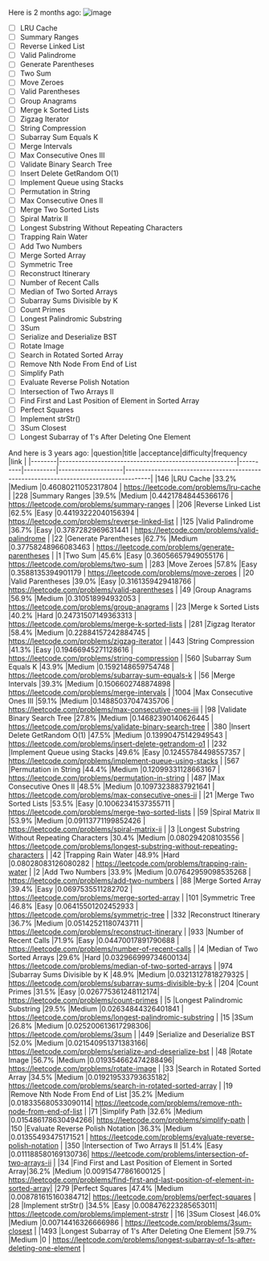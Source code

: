 Here is 2 months ago:
![image](https://user-images.githubusercontent.com/102480321/226184038-2dfbc4f3-e21b-439c-882d-e65cf95a37c7.png)
- [ ] LRU Cache
- [ ] Summary Ranges
- [ ] Reverse Linked List
- [ ] Valid Palindrome
- [ ] Generate Parentheses
- [ ] Two Sum
- [ ] Move Zeroes
- [ ] Valid Parentheses
- [ ] Group Anagrams
- [ ] Merge k Sorted Lists
- [ ] Zigzag Iterator
- [ ] String Compression
- [ ] Subarray Sum Equals K
- [ ] Merge Intervals
- [ ] Max Consecutive Ones III
- [ ] Validate Binary Search Tree
- [ ] Insert Delete GetRandom O(1)
- [ ] Implement Queue using Stacks
- [ ] Permutation in String
- [ ] Max Consecutive Ones II
- [ ] Merge Two Sorted Lists
- [ ] Spiral Matrix II
- [ ] Longest Substring Without Repeating Characters
- [ ] Trapping Rain Water
- [ ] Add Two Numbers
- [ ] Merge Sorted Array
- [ ] Symmetric Tree
- [ ] Reconstruct Itinerary
- [ ] Number of Recent Calls
- [ ] Median of Two Sorted Arrays
- [ ] Subarray Sums Divisible by K
- [ ] Count Primes
- [ ] Longest Palindromic Substring
- [ ] 3Sum
- [ ] Serialize and Deserialize BST
- [ ] Rotate Image
- [ ] Search in Rotated Sorted Array
- [ ] Remove Nth Node From End of List
- [ ] Simplify Path
- [ ] Evaluate Reverse Polish Notation
- [ ] Intersection of Two Arrays II
- [ ] Find First and Last Position of Element in Sorted Array
- [ ] Perfect Squares
- [ ] Implement strStr()
- [ ] 3Sum Closest
- [ ] Longest Subarray of 1's After Deleting One Element

And here is 3 years ago:
|question|title                                                  |acceptance|difficulty|frequency           |link                                                                                  |
|--------|-------------------------------------------------------|----------|----------|--------------------|--------------------------------------------------------------------------------------|
|146     |LRU Cache                                              |33.2%     |Medium    |0.46080211052317804 | https://leetcode.com/problems/lru-cache                                              |
|228     |Summary Ranges                                         |39.5%     |Medium    |0.44217848445366176 | https://leetcode.com/problems/summary-ranges                                         |
|206     |Reverse Linked List                                    |62.5%     |Easy      |0.44193222040156394 | https://leetcode.com/problems/reverse-linked-list                                    |
|125     |Valid Palindrome                                       |36.7%     |Easy      |0.3787282969631441  | https://leetcode.com/problems/valid-palindrome                                       |
|22      |Generate Parentheses                                   |62.7%     |Medium    |0.37758248966083463 | https://leetcode.com/problems/generate-parentheses                                   |
|1       |Two Sum                                                |45.6%     |Easy      |0.36056657949055176 | https://leetcode.com/problems/two-sum                                                |
|283     |Move Zeroes                                            |57.8%     |Easy      |0.3588135394901179  | https://leetcode.com/problems/move-zeroes                                            |
|20      |Valid Parentheses                                      |39.0%     |Easy      |0.3161359429418766  | https://leetcode.com/problems/valid-parentheses                                      |
|49      |Group Anagrams                                         |56.9%     |Medium    |0.310518994932053   | https://leetcode.com/problems/group-anagrams                                         |
|23      |Merge k Sorted Lists                                   |40.2%     |Hard      |0.24731507149363313 | https://leetcode.com/problems/merge-k-sorted-lists                                   |
|281     |Zigzag Iterator                                        |58.4%     |Medium    |0.22884157242884745 | https://leetcode.com/problems/zigzag-iterator                                        |
|443     |String Compression                                     |41.3%     |Easy      |0.19466945271128616 | https://leetcode.com/problems/string-compression                                     |
|560     |Subarray Sum Equals K                                  |43.9%     |Medium    |0.1592148659754748  | https://leetcode.com/problems/subarray-sum-equals-k                                  |
|56      |Merge Intervals                                        |39.3%     |Medium    |0.1506602748874898  | https://leetcode.com/problems/merge-intervals                                        |
|1004    |Max Consecutive Ones III                               |59.1%     |Medium    |0.14885037047435706 | https://leetcode.com/problems/max-consecutive-ones-iii                               |
|98      |Validate Binary Search Tree                            |27.8%     |Medium    |0.14682390140626445 | https://leetcode.com/problems/validate-binary-search-tree                            |
|380     |Insert Delete GetRandom O(1)                           |47.5%     |Medium    |0.13990475142949543 | https://leetcode.com/problems/insert-delete-getrandom-o1                             |
|232     |Implement Queue using Stacks                           |49.6%     |Easy      |0.12455784498557357 | https://leetcode.com/problems/implement-queue-using-stacks                           |
|567     |Permutation in String                                  |44.4%     |Medium    |0.12099331128663167 | https://leetcode.com/problems/permutation-in-string                                  |
|487     |Max Consecutive Ones II                                |48.5%     |Medium    |0.10973238837921641 | https://leetcode.com/problems/max-consecutive-ones-ii                                |
|21      |Merge Two Sorted Lists                                 |53.5%     |Easy      |0.10062341537355711 | https://leetcode.com/problems/merge-two-sorted-lists                                 |
|59      |Spiral Matrix II                                       |53.9%     |Medium    |0.09113771199852426 | https://leetcode.com/problems/spiral-matrix-ii                                       |
|3       |Longest Substring Without Repeating Characters         |30.4%     |Medium    |0.080294208103556   | https://leetcode.com/problems/longest-substring-without-repeating-characters         |
|42      |Trapping Rain Water                                    |48.9%     |Hard      |0.08028083126080282 | https://leetcode.com/problems/trapping-rain-water                                    |
|2       |Add Two Numbers                                        |33.9%     |Medium    |0.07642959098535268 | https://leetcode.com/problems/add-two-numbers                                        |
|88      |Merge Sorted Array                                     |39.4%     |Easy      |0.0697535511282702  | https://leetcode.com/problems/merge-sorted-array                                     |
|101     |Symmetric Tree                                         |46.8%     |Easy      |0.06415501202452933 | https://leetcode.com/problems/symmetric-tree                                         |
|332     |Reconstruct Itinerary                                  |36.7%     |Medium    |0.05142521180743711 | https://leetcode.com/problems/reconstruct-itinerary                                  |
|933     |Number of Recent Calls                                 |71.9%     |Easy      |0.04470017891790688 | https://leetcode.com/problems/number-of-recent-calls                                 |
|4       |Median of Two Sorted Arrays                            |29.6%     |Hard      |0.032966999734600134| https://leetcode.com/problems/median-of-two-sorted-arrays                            |
|974     |Subarray Sums Divisible by K                           |48.9%     |Medium    |0.03213127818279325 | https://leetcode.com/problems/subarray-sums-divisible-by-k                           |
|204     |Count Primes                                           |31.5%     |Easy      |0.026775361248112174| https://leetcode.com/problems/count-primes                                           |
|5       |Longest Palindromic Substring                          |29.5%     |Medium    |0.02634844326401841 | https://leetcode.com/problems/longest-palindromic-substring                          |
|15      |3Sum                                                   |26.8%     |Medium    |0.025200613617298306| https://leetcode.com/problems/3sum                                                   |
|449     |Serialize and Deserialize BST                          |52.0%     |Medium    |0.021540951371383166| https://leetcode.com/problems/serialize-and-deserialize-bst                          |
|48      |Rotate Image                                           |56.7%     |Medium    |0.019354662474288496| https://leetcode.com/problems/rotate-image                                           |
|33      |Search in Rotated Sorted Array                         |34.5%     |Medium    |0.019219533793635182| https://leetcode.com/problems/search-in-rotated-sorted-array                         |
|19      |Remove Nth Node From End of List                       |35.2%     |Medium    |0.018335680533090114| https://leetcode.com/problems/remove-nth-node-from-end-of-list                       |
|71      |Simplify Path                                          |32.6%     |Medium    |0.015486178630494266| https://leetcode.com/problems/simplify-path                                          |
|150     |Evaluate Reverse Polish Notation                       |36.3%     |Medium    |0.01355493475171521 | https://leetcode.com/problems/evaluate-reverse-polish-notation                       |
|350     |Intersection of Two Arrays II                          |51.4%     |Easy      |0.011188580169130736| https://leetcode.com/problems/intersection-of-two-arrays-ii                          |
|34      |Find First and Last Position of Element in Sorted Array|36.2%     |Medium    |0.00915477861600125 | https://leetcode.com/problems/find-first-and-last-position-of-element-in-sorted-array|
|279     |Perfect Squares                                        |47.4%     |Medium    |0.008781615160384712| https://leetcode.com/problems/perfect-squares                                        |
|28      |Implement strStr()                                     |34.5%     |Easy      |0.008476223285653011| https://leetcode.com/problems/implement-strstr                                       |
|16      |3Sum Closest                                           |46.0%     |Medium    |0.00714416326666986 | https://leetcode.com/problems/3sum-closest                                           |
|1493    |Longest Subarray of 1's After Deleting One Element     |59.7%     |Medium    |0                   | https://leetcode.com/problems/longest-subarray-of-1s-after-deleting-one-element      |
